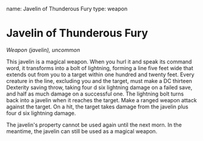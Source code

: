 name: Javelin of Thunderous Fury
type: weapon

# Javelin of Thunderous Fury
_Weapon (javelin), uncommon_

This javelin is a magical weapon. When you hurl it and speak its command word, it transforms into a bolt of lightning, forming a line five feet wide that extends out from you to a target within one hundred and twenty feet. Every creature in the line, excluding you and the target, must make a DC thirteen Dexterity saving throw, taking four d six lightning damage on a failed save, and half as much damage on a successful one. The lightning bolt turns back into a javelin when it reaches the target. Make a ranged weapon attack against the target. On a hit, the target takes damage from the javelin plus four d six lightning damage.

The javelin's property cannot be used again until the next morn. In the meantime, the javelin can still be used as a magical weapon.
